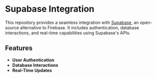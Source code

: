 # Supabase Integration

This repository provides a seamless integration with [Supabase](https://supabase.io), an open-source alternative to Firebase. It includes authentication, database interactions, and real-time capabilities using Supabase's APIs.

## Features

- **User Authentication**
- **Database Interactions**
- **Real-Time Updates**

